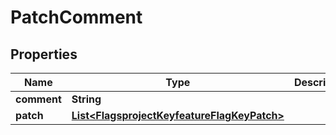 
# PatchComment

## Properties
Name | Type | Description | Notes
------------ | ------------- | ------------- | -------------
**comment** | **String** |  |  [optional]
**patch** | [**List&lt;FlagsprojectKeyfeatureFlagKeyPatch&gt;**](FlagsprojectKeyfeatureFlagKeyPatch.md) |  |  [optional]



